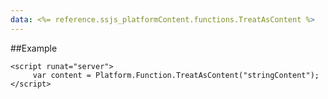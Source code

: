 ```yaml
---
data: <%= reference.ssjs_platformContent.functions.TreatAsContent %>
---
```


##Example
```
<script runat="server">
     var content = Platform.Function.TreatAsContent("stringContent");
</script>
```
